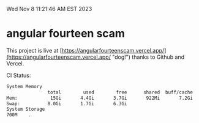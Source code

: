 Wed Nov  8 11:21:46 AM EST 2023

# angular fourteen scam


This project is live at [https://angularfourteenscam.vercel.app/](https://angularfourteenscam.vercel.app/ "dog!") thanks to Github and Vercel.

CI Status: 

```bash
System Memory
               total        used        free      shared  buff/cache   available
Mem:            15Gi       4.4Gi       3.7Gi       922Mi       7.2Gi       9.7Gi
Swap:          8.0Gi       1.7Gi       6.3Gi
System Storage
700M	.
